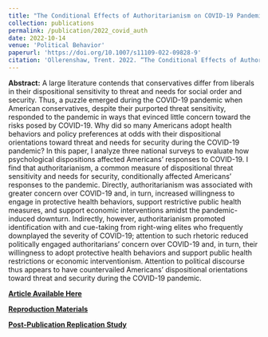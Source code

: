 ```yaml
---
title: "The Conditional Effects of Authoritarianism on COVID-19 Pandemic Health Behaviors and Policy Preferences"
collection: publications
permalink: /publication/2022_covid_auth
date: 2022-10-14
venue: 'Political Behavior'
paperurl: 'https://doi.org/10.1007/s11109-022-09828-9'
citation: 'Ollerenshaw, Trent. 2022. “The Conditional Effects of Authoritarianism on COVID-19 Pandemic Health Behaviors and Policy Preferences.” Political Behavior'
---
```

**Abstract:** A large literature contends that conservatives differ from liberals in their dispositional sensitivity to threat and needs for social order and security. Thus, a puzzle emerged during the COVID-19 pandemic when American conservatives, despite their purported threat sensitivity, responded to the pandemic in ways that evinced little concern toward the risks posed by COVID-19. Why did so many Americans adopt health behaviors and policy preferences at odds with their dispositional orientations toward threat and needs for security during the COVID-19 pandemic? In this paper, I analyze three national surveys to evaluate how psychological dispositions affected Americans’ responses to COVID-19. I find that authoritarianism, a common measure of dispositional threat sensitivity and needs for security, conditionally affected Americans’ responses to the pandemic. Directly, authoritarianism was associated with greater concern over COVID-19 and, in turn, increased willingness to engage in protective health behaviors, support restrictive public health measures, and support economic interventions amidst the pandemic-induced downturn. Indirectly, however, authoritarianism promoted identification with and cue-taking from right-wing elites who frequently downplayed the severity of COVID-19; attention to such rhetoric reduced politically engaged authoritarians’ concern over COVID-19 and, in turn, their willingness to adopt protective health behaviors and support public health restrictions or economic interventionism. Attention to political discourse thus appears to have countervailed Americans’ dispositional orientations toward threat and security during the COVID-19 pandemic.

[**Article Available Here**](http://dx.doi.org/10.1007/s11109-022-09828-9)

[**Reproduction Materials**](https://dataverse.harvard.edu/dataset.xhtml?persistentId=doi:10.7910/DVN/ST2ONR)

[**Post-Publication Replication Study**](https://doi.org/10.33774/apsa-2023-g96f0)


